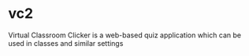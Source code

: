 # vc2
Virtual Classroom Clicker is a web-based quiz application which can be used in classes and similar settings
